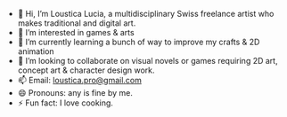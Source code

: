 - 👋 Hi, I’m Loustica Lucia, a multidisciplinary Swiss freelance artist who makes traditional and digital art.
- 👀 I’m interested in games & arts
- 🌱 I’m currently learning a bunch of way to improve my crafts & 2D animation
- 💞️ I’m looking to collaborate on visual novels or games requiring 2D art, concept art & character design work.
- 📫 Email: loustica.pro@gmail.com
- 😄 Pronouns: any is fine by me.
- ⚡ Fun fact: I love cooking.

<!---
Loustica/Loustica is a ✨ special ✨ repository because its `README.md` (this file) appears on your GitHub profile.
You can click the Preview link to take a look at your changes.
--->
